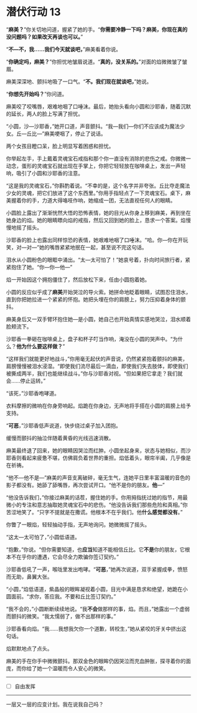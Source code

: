 # 潜伏行动 13

“**麻美？**”你关切地问道，握紧了她的手。“**你需要冷静一下吗？麻美，你现在真的没问题吗？如果改天再谈也可以。**”

“**不—不，我……我们今天就谈吧，**”麻美看着你说。

“**你确定吗，麻美？**”你担忧地皱眉说道。“**真的，没关系的。**”对面的焰微微皱了皱眉。

麻美深深地、颤抖地吸了一口气。“**不。我们现在就谈吧，**”她说。

“**你想先开始吗？**”你问道。

麻美咬了咬嘴唇，艰难地咽了口唾沫。最后，她抬头看向小圆和沙耶香，随着沉默的延长，两人的脸上写满了担忧。

“小圆，沙—沙耶香，”她开口道，声音颤抖。“我—我们—你们不应该成为魔法少女。丘—丘比—”麻美哽咽了，停止了说话。

两个女孩目瞪口呆，脸上明显写着困惑和担忧。

你举起左手，手上戴着灵魂宝石戒指和那个你一直没有消除的悲伤之戒。你微微一动念，蛋形的灵魂宝石就出现在手掌上，你把它轻轻放在咖啡桌上，发出一声轻响，吸引了小圆和沙耶香的注意。

“这是我的灵魂宝石，”你斟酌着说。“不幸的是，这个名字并非夸张。丘比夺走魔法少女的灵魂，把它们放进了这个东西里。”你用手指轻点了一下灵魂宝石。桌下，麻美握着你的手，力道大得咯吱作响，她缩成一团，无法直视任何人的眼睛。

小圆脸上露出了渐渐恍然大悟的恐怖表情，她的目光从你身上移到麻美，再到坐在她身边的焰。她的眼睛瞟向焰的戒指，然后又回到她的脸上，恳求一个答案。焰慢慢地摇了摇头。

沙耶香的脸上也露出同样惊恐的表情，她艰难地咽了口唾沫。“哈。你—你在开玩笑，对—对—”她的嘴唇紧紧地抿在一起，甚至说不完这句话。

泪水从小圆粉色的眼眶中涌出。“太—太可怕了！”她哀号着，扑向时间旅行者，紧紧抱住了她。“你—你—他—”

焰一开始因这个拥抱僵住了，然后放松下来，任由小圆抱着她。

小圆的反应似乎成了**麻美**开始哭泣的导火索。她拼命地眨着眼睛，试图忍住泪水，直到你把她拉进一个紧紧的怀抱。她把头埋在你的肩膀上，努力压抑着身体的颤抖。

麻美身后又一双手臂环抱住她—是小圆，她自己也开始真情实感地哭泣，泪水顺着脸颊流下。

沙耶香一拳砸在咖啡桌上，盘子和杯子叮当作响，淹没在小圆的哭声中。“为什么？**他为什么要这样做？**”

“这样我们就能更好地战斗，”你用毫无起伏的声音说，仍然紧紧抱着颤抖的麻美，肩膀慢慢被泪水浸湿。“即使我们流尽最后一滴血，即使我们失去肢体，即使我们被撕成两半，我们也能继续战斗。”你与沙耶香对视。“但如果把它拿走？我们就会……停止运转。”

“该死，”沙耶香咆哮道。

衣料摩擦的微响在你身旁响起。焰跪在你身边，无声地将手搭在小圆的肩膀上给予支持。

“**可恶**，”沙耶香低声说道，快步绕过桌子加入团抱。

缓慢而颤抖的抽泣伴随着黄昏的光线迅速消散。

麻美最终退了回来，她的眼睛因哭泣而红肿。小圆坐起身来，状态与她相似，而沙耶香则看起来疲惫不堪，仿佛肩负着世界的重担。焰低着头，眼帘半阖，几乎像是在祈祷。

“他不—他不是—”麻美的声音支离破碎，毫无生气，连她平日里丰富温暖的音色的影子都没有。她舔了舔嘴唇，再次尝试开口。“他不是你的朋友。**他**—”

“他没告诉我们，”你接过麻美的话茬，握住她的手。你用拇指抚过她的指节，用最微小的专注和意志抽取她灵魂宝石中的悲伤。“他没告诉我们那些危险和真相。”你苦涩地笑了。“只字不提就是在撒谎。他根本不在乎我们。他**什么感觉都没有**。”

你瞥了一眼焰，轻轻抽动手指，无声地询问。她微微摇了摇头。

“这太—太可怕了，”小圆低语道。

“抱歉，”你说。“但你需要知道，也**应当**知道不能相信丘比。它**不是**你的朋友，它根本不在乎你的遭遇，它会尽全力欺骗你签订契约。”

沙耶香低吼了一声，喉咙里发出咆哮。“**可恶**，”她再次说道，双手紧握成拳，愤怒而无助，鼻翼大张。

“小圆，”焰低语道，紫晶般的眼眸凝视着小圆，目光中满是恳求和绝望，她跪在小圆面前。“求你，答应我。不要和丘比签订契约。”

“我不会的，”小圆断断续续地说。“我**不会**做那样的事，焰。而且，”她露出一个虚弱而颤抖的微笑。“我太懦弱了，做不出那样的事。”

沙耶香看向焰。“我……我想我欠你一个道歉，转校生，”她从紧咬的牙关中挤出这句话。

焰默默地点了点头。

麻美的手在你手中微微颤抖。那双金色的眼眸仍因哭泣而充血肿胀，探寻着你的面庞，而你给了她一个温暖而令人安心的微笑。

---

- [ ] 自由发挥

---

一层又一层的应变计划。我在说我自己吗？
